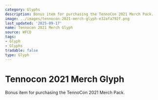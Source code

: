 ```yaml
---
category: Glyphs
description: Bonus item for purchasing the TennoCon 2021 Merch Pack.
image: ../images/tennocon-2021-merch-glyph-e32afa792f.png
last_updated: '2025-09-17'
name: Tennocon 2021 Merch Glyph
source: WFCD
tags:
- Glyph
- Glyphs
tradable: false
type: Glyph
---
```


# Tennocon 2021 Merch Glyph

Bonus item for purchasing the TennoCon 2021 Merch Pack.


